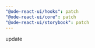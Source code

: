 ```yaml
---
"@ode-react-ui/hooks": patch
"@ode-react-ui/core": patch
"@ode-react-ui/storybook": patch
---
```


update
